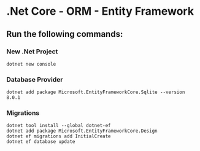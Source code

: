 # .Net Core - ORM - Entity Framework

## Run the following commands:

### New .Net Project
```
dotnet new console
```

### Database Provider
```
dotnet add package Microsoft.EntityFrameworkCore.Sqlite --version 8.0.1
```

### Migrations
```
dotnet tool install --global dotnet-ef
dotnet add package Microsoft.EntityFrameworkCore.Design
dotnet ef migrations add InitialCreate
dotnet ef database update
```
